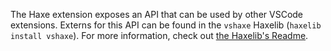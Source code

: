 The Haxe extension exposes an API that can be used by other VSCode extensions. Externs for this API can be found in the `vshaxe` Haxelib (`haxelib install vshaxe`). For more information, check out [the Haxelib's Readme](https://github.com/vshaxe/vshaxe/blob/master/README-haxelib.md#vshaxe).
